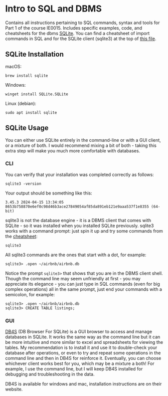 # Intro to SQL and DBMS

Contains all instructions pertaining to SQL commands, syntax and tools for Part 1 of the course IE0015. Includes specific examples, code, and cheatsheets for the dbms [SQLite](https://www.sqlite.org). You can find a cheatsheet of import commands in SQL and for the SQLite client (sqlite3) at the top of [this file](cheatsheet.sql).

## SQLite Installation
macOS:
```
brew install sqlite
```

Windows:
```
winget install SQLite.SQLite
```

Linux (debian):
```
sudo apt install sqlite
```

## SQLite Usage
You can either use SQLite entirely in the command-line or with a GUI client, or a mixture of both. I would recommend mixing a bit of both - taking this extra step will make you much more comfortable with databases.

### CLI
You can verify that your installation was completed correctly as follows:
```
sqlite3 -version
```

Your output should be something like this:
```
3.45.3 2024-04-15 13:34:05 8653b758870e6ef0c98d46b3ace27849054af85da891eb121e9aaa537f1e8355 (64-bit)
```

sqlite3 is not the database engine - it is a DBMS client that comes with SQLite - so it was installed when you installed SQLite previously. sqlite3 works with a command prompt: just spin it up and try some commands from the [cheatsheet](cheatsheet.sql):
```
sqlite3
```

All sqlite3 commands are the ones that start with a dot, for example:
```
sqlite3> .open ~/airbnb/airbnb.db
```

Notice the prompt `sqlite3>` that shows that you are in the DBMS client shell. Though the command line may seem unfriendly at first - you may appreciate its elegance - you can just type in SQL commands (even for big complex operations) all in the same prompt, just end your commands with a semicolon, for example:

```
sqlite3> .open ~/airbnb/airbnb.db
sqlite3> CREATE TABLE listings;
```

### GUI
[DB4S](https://sqlitebrowser.org) (DB Browser For SQLite) is a GUI browser to access and manage databases in SQLite. It works the same way as the command line but it can be more intuitive and more similar to excel and spreadsheets for viewing the tables. My recommendation is to install it and use it to double-check your database after operations, or even to try and repeat some operations in the command line and then in DB4S for reinforce it. Eventually, you can choose whichever client works best for you, which may be a mixture a both! For example, I use the command line, but I will keep DB4S installed for debugging and troubleshooting in the data.

DB4S is available for windows and mac, installation instructions are on their website.
